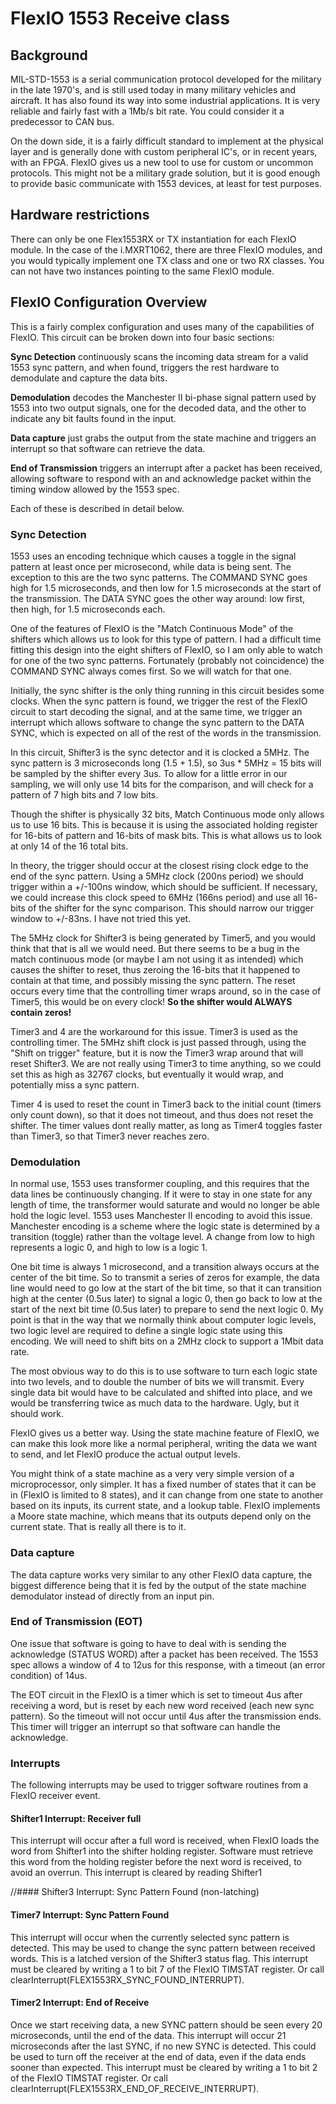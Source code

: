 FlexIO 1553 Receive class
==========================
## Background
MIL-STD-1553 is a serial communication protocol developed for the military
in the late 1970's, and is still used today in many military vehicles and
aircraft. It has also found its way into some industrial applications. It is
very reliable and fairly fast with a 1Mb/s bit rate. You could consider it
a predecessor to CAN bus.

On the down side, it is a fairly difficult standard to implement at the
physical layer and is generally done with custom peripheral IC's, or in
recent years, with an FPGA. FlexIO gives us a new tool to use for custom or
uncommon protocols. This might not be a military grade solution, but it is
good enough to provide basic communicate with 1553 devices, at least for
test purposes.

## Hardware restrictions

There can only be one Flex1553RX or TX instantiation for each FlexIO
module. In the case of the i.MXRT1062, there are three FlexIO modules, and
you would typically implement one TX class and one or two RX classes. You
can not have two instances pointing to the same FlexIO module.


## FlexIO Configuration Overview
This is a fairly complex configuration and uses many of the capabilities of
FlexIO. This circuit can be broken down into four basic sections:

 **Sync Detection** continuously scans the incoming data stream for a valid
 1553 sync pattern, and when found, triggers the rest hardware to
 demodulate and capture the data bits.

 **Demodulation** decodes the Manchester II bi-phase signal pattern used by
 1553 into two output signals, one for the decoded data, and the other to
 indicate any bit faults found in the input.

 **Data capture** just grabs the output from the state machine and triggers
 an interrupt so that software can retrieve the data.

 **End of Transmission** triggers an interrupt after a packet has been
 received, allowing software to respond with an and acknowledge packet
 within the timing window allowed by the 1553 spec.

 Each of these is described in detail below.


### Sync Detection

1553 uses an encoding technique which causes a toggle in the signal pattern
at least once per microsecond, while data is being sent. The exception to
this are the two sync patterns. The COMMAND SYNC goes high for 1.5
microseconds, and then low for 1.5 microseconds at the start of the
transmission. The DATA SYNC goes the other way around: low first, then
high, for 1.5 microseconds each.

One of the features of FlexIO is the "Match Continuous Mode" of the shifters
which allows us to look for this type of pattern. I had a difficult time
fitting this design into the eight shifters of FlexIO, so I am only able to
watch for one of the two sync patterns. Fortunately (probably not coincidence)
the COMMAND SYNC always comes first. So we will watch for that one.

Initially, the sync shifter is the only thing running in this circuit
besides some clocks. When the sync pattern is found, we trigger the rest of
the FlexIO circuit to start decoding the signal, and at the same time, we
trigger an interrupt which allows software to change the sync pattern to
the DATA SYNC, which is expected on all of the rest of the words in the
transmission.

In this circuit, Shifter3 is the sync detector and it is clocked a 5MHz.
The sync pattern is 3 microseconds long (1.5 + 1.5), so 3us * 5MHz = 15
bits will be sampled by the shifter every 3us. To allow for a little
error in our sampling, we will only use 14 bits for the comparison, and
will check for a pattern of 7 high bits and 7 low bits.

Though the shifter is physically 32 bits, Match Continuous mode only allows
us to use 16 bits. This is because it is using the associated holding
register for 16-bits of pattern and 16-bits of mask bits. This is what
allows us to look at only 14 of the 16 total bits.

In theory, the trigger should occur at the closest rising clock edge to the
end of the sync pattern. Using a 5MHz clock (200ns period) we should
trigger within a +/-100ns window, which should be sufficient. If necessary,
we could increase this clock speed to 6MHz (166ns period) and use all 16-
bits of the shifter for the sync comparison. This should narrow our trigger
window to +/-83ns. I have not tried this yet.

The 5MHz clock for Shifter3 is being generated by Timer5, and you would
think that that is all we would need. But there seems to be a bug in the
match continuous mode (or maybe I am not using it as intended) which causes
the shifter to reset, thus zeroing the 16-bits that it happened to contain
at that time, and possibly missing the sync pattern. The reset occurs every
time that the controlling timer wraps around, so in the case of Timer5,
this would be on every clock! **So the shifter would ALWAYS contain
zeros!**

Timer3 and 4 are the workaround for this issue. Timer3 is used as the
controlling timer. The 5MHz shift clock is just passed through, using the
"Shift on trigger" feature, but it is now the Timer3 wrap around that will
reset Shifter3. We are not really using Timer3 to time anything, so we
could set this as high as 32767 clocks, but eventually it would wrap, and
potentially miss a sync pattern.

Timer 4 is used to reset the count in Timer3 back to the initial count
(timers only count down), so that it does not timeout, and thus does not
reset the shifter. The timer values dont really matter, as long as Timer4
toggles faster than Timer3, so that Timer3 never reaches zero.


### Demodulation

In normal use, 1553 uses transformer coupling, and this requires that the
data lines be continuously changing. If it were to stay in one state for
any length of time, the transformer would saturate and would no longer be
able hold the logic level. 1553 uses Manchester II encoding to avoid this
issue. Manchester encoding is a scheme where the logic state is determined
by a transition (toggle) rather than the voltage level. A change from low
to high represents a logic 0, and high to low is a logic 1.

One bit time is always 1 microsecond, and a transition always occurs at the
center of the bit time. So to transmit a series of zeros for example, the
data line would need to go low at the start of the bit time, so that it can
transition high at the center (0.5us later) to signal a logic 0, then go
back to low at the start of the next bit time (0.5us later) to prepare to
send the next logic 0. My point is that in the way that we normally think
about computer logic levels, two logic level are required to define a
single logic state using this encoding. We will need to shift bits on a
2MHz clock to support a 1Mbit data rate.

The most obvious way to do this is to use software to turn each logic state
into two levels, and to double the number of bits we will transmit. Every
single data bit would have to be calculated and shifted into place, and we
would be transferring twice as much data to the hardware. Ugly, but it
should work.

FlexIO gives us a better way. Using the state machine feature of FlexIO, we
can make this look more like a normal peripheral, writing the data we want
to send, and let FlexIO produce the actual output levels.

You might think of a state machine as a very very simple version of a
microprocessor, only simpler. It has a fixed number of states that it can
be in (FlexIO is limited to 8 states), and it can change from one state to
another based on its inputs, its current state, and a lookup table. FlexIO
implements a Moore state machine, which means that its outputs depend only
on the current state. That is really all there is to it.

### Data capture

The data capture works very similar to any other FlexIO data capture, the
biggest difference being that it is fed by the output of the state machine
demodulator instead of directly from an input pin.

### End of Transmission (EOT)

One issue that software is going to have to deal with is sending the
acknowledge (STATUS WORD) after a packet has been received. The 1553 spec
allows a window of 4 to 12us for this response, with a timeout (an error
condition) of 14us.

The EOT circuit in the FlexIO is a timer which is set to timeout 4us after
receiving a word, but is reset by each new word received (each new sync
pattern). So the timeout will not occur until 4us after the transmission
ends. This timer will trigger an interrupt so that software can handle the
acknowledge.

### Interrupts

The following interrupts may be used to trigger software routines from a
FlexIO receiver event.

#### Shifter1 Interrupt: Receiver full

This interrupt will occur after a full word is received, when FlexIO loads
the word from Shifter1 into the shifter holding register. Software must
retrieve this word from the holding register before the next word is
received, to avoid an overrun. This interrupt is cleared by reading
Shifter1

//#### Shifter3 Interrupt: Sync Pattern Found (non-latching)
#### Timer7 Interrupt: Sync Pattern Found

This interrupt will occur when the currently selected sync pattern is
detected. This may be used to change the sync pattern between received
words. This is a latched version of the Shifter3 status flag.
This interrupt must be cleared by writing a 1 to bit 7 of the FlexIO
TIMSTAT register. Or call clearInterrupt(FLEX1553RX_SYNC_FOUND_INTERRUPT).

#### Timer2 Interrupt: End of Receive

Once we start receiving data, a new SYNC pattern should be seen every 20
microseconds, until the end of the data. This interrupt will occur 21
microseconds after the last SYNC, if no new SYNC is detected. This could be
used to turn off the receiver at the end of data, even if the data ends
sooner than expected.
This interrupt must be cleared by writing a 1 to bit 2 of the FlexIO
TIMSTAT register. Or call clearInterrupt(FLEX1553RX_END_OF_RECEIVE_INTERRUPT).

